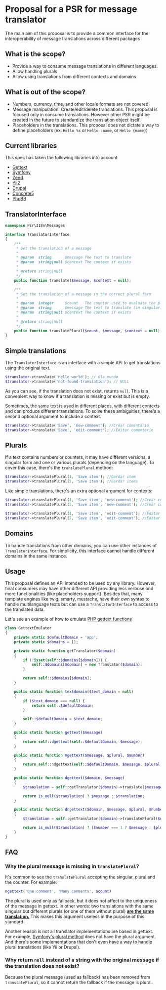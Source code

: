 # Proposal for a PSR for message translator

The main aim of this proposal is to provide a common interface for the interoperability of message translations across different packages

## What is the scope?

* Provide a way to consume message translations in different languages.
* Allow handling plurals
* Allow using translations from different contexts and domains

## What is out of the scope?

* Numbers, currency, time, and other locale formats are not covered
* Message manipulation: Create/edit/delete translations. This proposal is focused only in consume translations. However other PSR might be created in the future to standardize the translation object itself.
* Placeholders in the translations. This proposal does not dictate a way to define placeholders (ex: `Hello %s` or `Hello :name`, or `Hello {name}`)

## Current libraries

This spec has taken the following libraries into account:

* [Gettext](https://github.com/oscarotero/Gettext/blob/master/src/TranslatorInterface.php)
* [Symfony](https://github.com/symfony/translation/blob/master/TranslatorInterface.php)
* [Zend](https://github.com/zendframework/zend-i18n/blob/master/src/Translator/TranslatorInterface.php)
* [Yii2](https://github.com/yiisoft/yii2/blob/master/framework/i18n/I18N.php)
* [Drupal](https://github.com/drupal/drupal/blob/563ef195530621f3f15a3a12b488f2ee230d8204/core/lib/Drupal/Core/StringTranslation/Translator/TranslatorInterface.php)
* [Concrete5](https://github.com/concrete5/concrete5-core/blob/develop/src/Localization/Translator/TranslatorAdapterInterface.php)
* [PhpBB](https://github.com/phpbb/phpbb-core/blob/master/language/language.php)

## TranslatorInterface

```php
namespace Psr\I18n\Messages

interface TranslatorInterface
{
    /**
     * Get the translation of a message
     * 
     * @param  string      $message The text to translate
     * @param  string|null $context The context if exists
     * 
     * @return string|null
     */
    public function translate($message, $context = null);

    /**
     * Get the translation of a message in the correct plural form
     * 
     * @param  integer     $count   The counter used to evaluate the plural
     * @param  string      $message The text to translate (in singular)
     * @param  string|null $context The context if exists
     * 
     * @return string|null
     */
    public function translatePlural($count, $message, $context = null);
}
```

## Simple translations

The `TranslatorInterface` is an interface with a simple API to get translations using the original text.

```php
$translator->translate('Hello world'); // Ola mundo
$translator->translate('not-found-translation'); // NULL
```

As you can see, if the translation does not exist, returns `null`. This is a convenient way to know if a translation is missing or exist but is empty.

Sometimes, the same text is used in different places, with different contexts and can produce different translations. To solve these ambiguities, there's a second optional argument to include a context.

```php
$translator->translate('Save', 'new-comment'); //Crear comentario
$translator->translate('Save', 'edit-comment'); //Editar comentario
```

## Plurals

If a text contains numbers or counters, it may have different versions: a singular form and one or various plurals (depending on the language). To cover this case, there's the `translatePlural` method:

```php
$translator->translatePlural(1, 'Save item'); //Gardar item
$translator->translatePlural(5, 'Save item'); //Gardar items
```

Like simple translations, there's an extra optional argument for contexts:

```php
$translator->translatePlural(1, 'Save item', 'new-comment'); //Crear comentario
$translator->translatePlural(2, 'Save item', 'new-comment'); //Crear comentarios

$translator->translatePlural(1, 'Save item', 'edit-comment'); //Editar comentario
$translator->translatePlural(2, 'Save item', 'edit-comment'); //Editar comentarios
```

## Domains

To handle translations from other domains, you can use other instances of `TranslatorInterface`. For simplicity, this interface cannot handle different domains in the same instance.

## Usage

This proposal defines an API intended to be used by any library. However, final consumers may have other different API providing less verbose and more functionalities (like placeholders support). Besides that, many template engines like twig, smarty, mustache, have their own syntax to handle multilanguage texts but can use a `TranslatorInterface` to access to the translated data.

Let's see an example of how to emulate [PHP gettext functions](http://php.net/manual/en/ref.gettext.php)

```php
class GettextEmulator
{
    private static $defaultDomain = 'app';
    private static $domains = [];

    private static function getTranslator($domain)
    {
        if (!isset(self::$domains[$domain])) {
            self::$domains[$domain] = new Translator($domain);
        }

        return self::$domains[$domain];
    }

    public static function textdomain($text_domain = null)
    {
        if ($text_domain === null) {
            return self::$defaultDomain;
        }

        self::$defaultDomain = $text_domain;
    }

    public static function gettext($message)
    {
        return self::dgettext(self::$defaultDomain, $message);
    }

    public static function ngettext($message, $plural, $number)
    {
        return self::ndgettext(self::$defaultDomain, $message, $plural, $number);
    }

    public static function dgettext($domain, $message)
    {
        $translation = self::getTranslator($domain)->translate($message);

        return is_null($translation) ? $message : $translation;
    }

    public static function dngettext($domain, $message, $plural, $number)
    {
        $translation = self::getTranslator($domain)->translatePlural($number, $message);

        return is_null($translation) ? ($number === 1 ? $message : $plural) : $translation;
    }
}
```

## FAQ

### Why the plural message is missing in `translatePlural`?

It's common to see the `translatePlural` accepting the singular, plural and the counter. For example:
```php
ngettext('One comment', 'Many comments', $count)
```
The plural is used only as fallback, but it does not affect to the uniqueness of the message in gettext. In other words: two translations with the same singular but different plurals (or one of them without plural) [**are the same translation.**](https://github.com/oscarotero/Gettext/issues/48) This makes this argument useless in the purpose of this standard.

Another reason is not all translator implementations are based in gettext. For example, [Symfony's plural method](https://github.com/symfony/translation/blob/master/TranslatorInterface.php#L50) does not have the plural argument. And there's some implementations that don't even have a way to handle plural translations (like Yii or Drupal).

### Why return `null` instead of a string with the original message if the translation does not exist?

Because the plural message (used as fallback) has been removed from `translatePlural`, so it cannot return the fallback if the message is plural.
